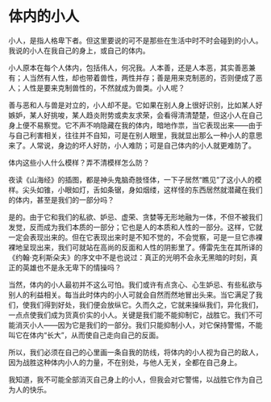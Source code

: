 # 体内的小人

小人，是指人格卑下者。但这里要说的可不是那些在生活中时不时会碰到的小人。我说的小人在我自己的身上，或自己的体内。 

小人原本在每个人体内，包括伟人，何况我。人本善，还是人本恶，其实善恶兼有；人当然有人性，却也带着兽性，两性并存；善是用来克制恶的，否则便成了恶人；人性是要来克制兽性的，不然就成为兽类。小人呢？ 

善与恶和人与兽是对立的，小人却不是。它如果在别人身上很好识别，比如某人好嫉妒，某人好挑唆，某人趋炎附势或卖友求荣，会看得清清楚楚，但这小人在自己身上便不易察觉。它不声不响隐藏在我的体内，暗地作祟，当它表现出来——由于与自己利害相关，往往并不自知，可是在别人眼里，我就显出那么一种小人的意思来了。人常说，身边的坏人好防，小人难防；可是自己体内的小人就更难防了。 

体内这些小人什么模样？弄不清模样怎么防？ 

夜读《山海经》的插图，都是神头鬼脑奇肢怪体，一下子居然“瞧见”了这小人的模样。尖头如锥，小眼如灯，舌如条锯，身如烟缕，这样怪的东西居然就潜藏在我们的体内，甚至是我们的一部分吗？ 

是的。由于它和我们的私欲、妒忌、虚荣、贪婪等无形地融为一体，不但不被我们发觉，反而成为我们本质的一部分；它也是人的本质和人性的一部分。这样，它就一定会表现出来的。但在它表现出来时是不知不觉的，不会觉察，可是一旦它赤裸裸地呈现出来，我们可就站在高尚的反面和人性的阴影里了。傅雷先生在其所译的《约翰·克利斯朵夫》的序文中不是也说过：真正的光明不会永无黑暗的时刻，真正的英雄也不是永无卑下的情操吗？ 

当然，体内的小人最初并不这么可怕。我们或许有点贪心、心生妒忌、有些私欲与别人的利益相关。每当此时体内的小人可就会自然而然地冒出头来。当它满足了我们，使我们得到好处，我们便会放纵它。久而久之，它就来操纵我们，异化我们，一点点使我们成为货真价实的小人。关键是我们能不能抑制它，战胜它。我们不可能消灭小人——因为它是我们的一部分。我们只能抑制小人，对它保持警惕，不能叫它在体内“长大”，从而使自己走向自己的反面。 

所以，我们必须在自己的心里画一条自我的防线，将体内的小人视为自己的敌人，因为战胜这种体内小人的力量，不在别处，与他人无关，全都在自己身上。 

我知道，我不可能全部消灭自己身上的小人，但我会对它警惕，以战胜它作为自己为人的快乐。